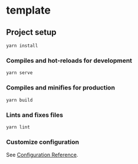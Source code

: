 # template

## Project setup
```
yarn install
```

### Compiles and hot-reloads for development
```.
yarn serve
```

### Compiles and minifies for production
```
yarn build
```

### Lints and fixes files
```
yarn lint
```

### Customize configuration
See [Configuration Reference](https://cli.vuejs.org/config/).
